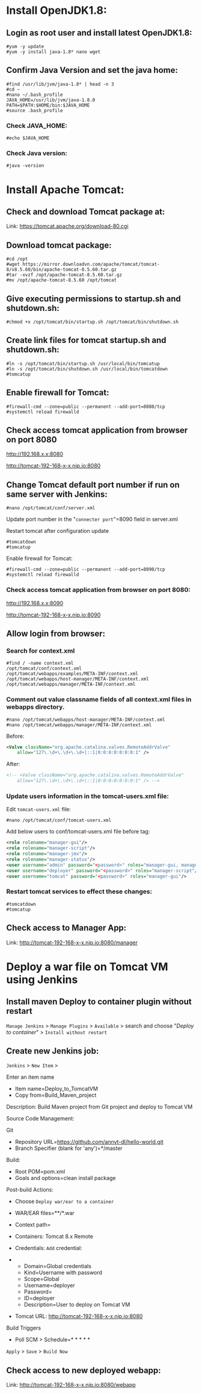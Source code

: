 # Install OpenJDK1.8:

## Login as root user and install latest OpenJDK1.8:

```shell
#yum -y update
#yum -y install java-1.8* nano wget
```

 

## Confirm Java Version and set the java home:

```shell
#find /usr/lib/jvm/java-1.8* | head -n 3
#cd ~
#nano ~/.bash_profile 
JAVA_HOME=/usr/lib/jvm/java-1.8.0
PATH=$PATH:$HOME/bin:$JAVA_HOME
#source .bash_profile
```



### Check JAVA_HOME:

```shell
#echo $JAVA_HOME
```

 

### Check Java version:

```shell
#java -version
```

# Install Apache Tomcat:

## Check and download Tomcat package at:

Link: https://tomcat.apache.org/download-80.cgi

 

## Download tomcat package:

```shell
#cd /opt
#wget https://mirror.downloadvn.com/apache/tomcat/tomcat-8/v8.5.60/bin/apache-tomcat-8.5.60.tar.gz
#tar -xvzf /opt/apache-tomcat-8.5.60.tar.gz
#mv /opt/apache-tomcat-8.5.60 /opt/tomcat
```

 

## Give executing permissions to startup.sh and shutdown.sh:

```shell
#chmod +x /opt/tomcat/bin/startup.sh /opt/tomcat/bin/shutdown.sh
```

 

## Create link files for tomcat startup.sh and shutdown.sh:

```shell
#ln -s /opt/tomcat/bin/startup.sh /usr/local/bin/tomcatup
#ln -s /opt/tomcat/bin/shutdown.sh /usr/local/bin/tomcatdown
#tomcatup
```

 

## Enable firewall for Tomcat:

```shell
#firewall-cmd --zone=public --permanent --add-port=8080/tcp
#systemctl reload firewalld
```

 

## Check access tomcat application from browser on port 8080

http://192.168.x.x:8080

http://tomcat-192-168-x-x.nip.io:8080

 

## Change Tomcat default port number if run on same server with Jenkins:

```shell
#nano /opt/tomcat/conf/server.xml
```

Update port number in the "`connecter port`"=8090 field in server.xml

Restart tomcat after configuration update

```shell
#tomcatdown
#tomcatup 
```

Enable firewall for Tomcat:

```shell
#firewall-cmd --zone=public --permanent --add-port=8090/tcp
#systemctl reload firewalld
```

 

### Check access tomcat application from browser on port 8080:

http://192.168.x.x:8090

http://tomcat-192-168-x-x.nip.io:8090

 

## Allow login from browser:

### Search for context.xml

```shell
#find / -name context.xml
/opt/tomcat/conf/context.xml
/opt/tomcat/webapps/examples/META-INF/context.xml
/opt/tomcat/webapps/host-manager/META-INF/context.xml
/opt/tomcat/webapps/manager/META-INF/context.xml
```

 

### Comment out value classname fields of all context.xml files in webapps directory. 

```shell
#nano /opt/tomcat/webapps/host-manager/META-INF/context.xml
#nano /opt/tomcat/webapps/manager/META-INF/context.xml
```

Before:

```xml
<Valve className="org.apache.catalina.valves.RemoteAddrValve"
    allow="127\.\d+\.\d+\.\d+|::1|0:0:0:0:0:0:0:1" />
```

After:

```xml
<!-- <Valve className="org.apache.catalina.valves.RemoteAddrValve"
    allow="127\.\d+\.\d+\.\d+|::1|0:0:0:0:0:0:0:1" /> -->
```

  

### Update users information in the tomcat-users.xml file:

Edit `tomcat-users.xml` file:

```shell
#nano /opt/tomcat/conf/tomcat-users.xml
```

 Add below users to conf/tomcat-users.xml file before </tomcat-users> tag: 

```xml
<role rolename="manager-gui"/>
<role rolename="manager-script"/>
<role rolename="manager-jmx"/>
<role rolename="manager-status"/>
<user username="admin" password="<password>" roles="manager-gui, manager-script, manager-jmx, manager-status"/>
<user username="deployer" password="<password>" roles="manager-script"/>
<user username="tomcat" password="<password>" roles="manager-gui"/>
```



### Restart tomcat services to effect these changes:

```shell
#tomcatdown
#tomcatup
```

## Check access to Manager App:

Link: http://tomcat-192-168-x-x.nip.io:8080/manager

# Deploy a war file on Tomcat VM using Jenkins

## Install maven Deploy to container plugin without restart

`Manage Jenkins` > `Manage Plugins` > `Available` > search and choose "*Deploy to container*" > `Install without restart`

 

## Create new Jenkins job:

`Jenkins` > `New Item` >

 

Enter an item name

- Item name=Deploy_to_TomcatVM
- Copy from=Build_Maven_project

Description: Build Maven project from Git project and deploy to Tomcat VM

Source Code Management:

Git

- Repository URL=https://github.com/annvt-dl/hello-world.git
- Branch Specifier (blank for 'any')=*/master

Build:

- Root POM=pom.xml
- Goals and options=clean install package

Post-build Actions:

- Choose `Deploy war/ear to a container`

- WAR/EAR files=\*\*/\*.war

- Context path=

- Containers: Tomcat 8.x Remote

- Credentials: `Add` credential:

- - Domain=Global credentials
  - Kind=Username with password
  - Scope=Global
  - Username=deployer
  - Password=<password>
  - ID=deployer
  - Description=User to deploy on Tomcat VM

- Tomcat URL: http://tomcat-192-168-x-x.nip.io:8080

Build Triggers

- Poll SCM > Schedule=* * * * *

`Apply` > `Save` > `Build Now`

 

## Check access to new deployed webapp:

Link: http://tomcat-192-168-x-x.nip.io:8080/webapp
